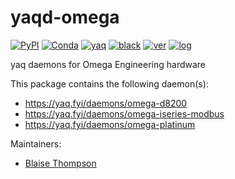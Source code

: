 # yaqd-omega

[![PyPI](https://img.shields.io/pypi/v/yaqd-omega)](https://pypi.org/project/yaqd-omega)
[![Conda](https://img.shields.io/conda/vn/conda-forge/yaqd-omega)](https://anaconda.org/conda-forge/yaqd-omega)
[![yaq](https://img.shields.io/badge/framework-yaq-orange)](https://yaq.fyi/)
[![black](https://img.shields.io/badge/code--style-black-black)](https://black.readthedocs.io/)
[![ver](https://img.shields.io/badge/calver-YYYY.M.MICRO-blue)](https://calver.org/)
[![log](https://img.shields.io/badge/change-log-informational)](https://github.com/yaq-project/yaqd-omega/-/blob/main/CHANGELOG.md)

yaq daemons for Omega Engineering hardware

This package contains the following daemon(s):

- https://yaq.fyi/daemons/omega-d8200
- https://yaq.fyi/daemons/omega-iseries-modbus
- https://yaq.fyi/daemons/omega-platinum

Maintainers:

- [Blaise Thompson](https://github.com/untzag)
